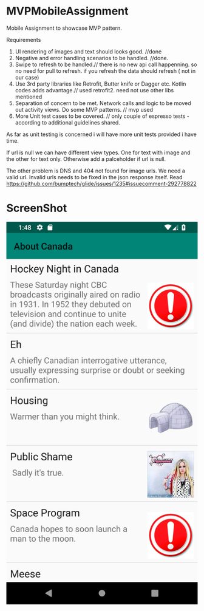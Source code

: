 # MVPMobileAssignment
Mobile Assignment to showcase MVP pattern.

Requirements

1. UI rendering of images and text should looks good. //done
2. Negative and error handling scenarios to be handled. //done. 
3. Swipe to refresh to be handled.// there is no new api call happenning. so no need for pull to refresh. if you refresh the data should refresh ( not in our case)
4. Use 3rd party libraries like Retrofit, Butter knife or Dagger etc. Kotlin codes adds advantage.// used retrofit2. need not use other libs mentioned
5. Separation of concern to be met. Network calls and logic to be moved out activity views. Do some MVP patterns. // mvp used
6. More Unit test cases to be covered. // only couple of espresso tests - according to additional guidelines shared.

As far as unit testing is concerned i will have more unit tests provided i have time.

If url is null we can have different view types. One for text with image and the other for text only. Otherwise add a palceholder if url is null.

The other problem is DNS and 404 not found for image urls. We need a valid url. Invalid urls needs to be fixed in the json response itself. Read https://github.com/bumptech/glide/issues/1235#issuecomment-292778822

# ScreenShot

![Sample Screenshot](https://github.com/raghunandankavi2010/MVPMobileAssignment/blob/master/device-2018-10-06-134901.png)

